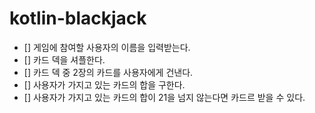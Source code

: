 # kotlin-blackjack

- [] 게임에 참여할 사용자의 이름을 입력받는다.
- [] 카드 덱을 셔플한다.
- [] 카드 덱 중 2장의 카드를 사용자에게 건낸다.
- [] 사용자가 가지고 있는 카드의 합을 구한다.
- [] 사용자가 가지고 있는 카드의 합이 21을 넘지 않는다면 카드르 받을 수 있다.
